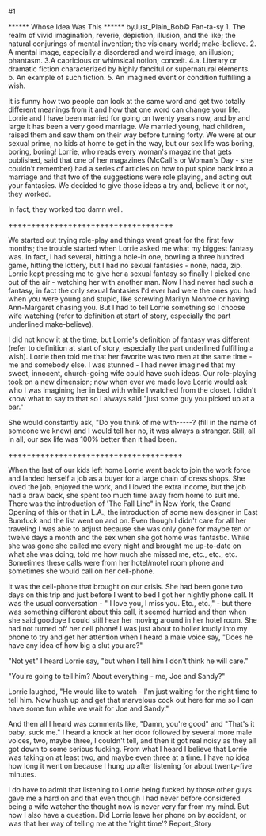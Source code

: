 #1 

 

 ****** Whose Idea Was This ****** byJust_Plain_Bob© Fan-ta-sy 1. The realm of vivid imagination, reverie, depiction, illusion, and the like; the natural conjurings of mental invention; the visionary world; make-believe. 2. A mental image, especially a disordered and weird image; an illusion; phantasm. 3.A capricious or whimsical notion; conceit. 4.a. Literary or dramatic fiction characterized by highly fanciful or supernatural elements. b. An example of such fiction. 5. An imagined event or condition fulfilling a wish. 

 It is funny how two people can look at the same word and get two totally different meanings from it and how that one word can change your life. Lorrie and I have been married for going on twenty years now, and by and large it has been a very good marriage. We married young, had children, raised them and saw them on their way before turning forty. We were at our sexual prime, no kids at home to get in the way, but our sex life was boring, boring, boring! Lorrie, who reads every woman's magazine that gets published, said that one of her magazines (McCall's or Woman's Day - she couldn't remember) had a series of articles on how to put spice back into a marriage and that two of the suggestions were role playing, and acting out your fantasies. We decided to give those ideas a try and, believe it or not, they worked. 

 In fact, they worked too damn well. 

 

 

 ++++++++++++++++++++++++++++++++++++ 

 We started out trying role-play and things went great for the first few months; the trouble started when Lorrie asked me what my biggest fantasy was. In fact, I had several, hitting a hole-in one, bowling a three hundred game, hitting the lottery, but I had no sexual fantasies - none, nada, zip. Lorrie kept pressing me to give her a sexual fantasy so finally I picked one out of the air - watching her with another man. Now I had never had such a fantasy, in fact the only sexual fantasies I'd ever had were the ones you had when you were young and stupid, like screwing Marilyn Monroe or having Ann-Margaret chasing you. But I had to tell Lorrie something so I choose wife watching (refer to definition at start of story, especially the part underlined make-believe). 

 I did not know it at the time, but Lorrie's definition of fantasy was different (refer to definition at start of story, especially the part underlined fulfilling a wish). Lorrie then told me that her favorite was two men at the same time - me and somebody else. I was stunned - I had never imagined that my sweet, innocent, church-going wife could have such ideas. Our role-playing took on a new dimension; now when ever we made love Lorrie would ask who I was imagining her in bed with while I watched from the closet. I didn't know what to say to that so I always said "just some guy you picked up at a bar." 

 She would constantly ask, "Do you think of me with-----? (fill in the name of someone we knew) and I would tell her no, it was always a stranger. Still, all in all, our sex life was 100% better than it had been. 

 ++++++++++++++++++++++++++++++++++++++ 

 When the last of our kids left home Lorrie went back to join the work force and landed herself a job as a buyer for a large chain of dress shops. She loved the job, enjoyed the work, and I loved the extra income, but the job had a draw back, she spent too much time away from home to suit me. There was the introduction of 'The Fall Line" in New York, the Grand Opening of this or that in L.A., the introduction of some new designer in East Bumfuck and the list went on and on. Even though I didn't care for all her traveling I was able to adjust because she was only gone for maybe ten or twelve days a month and the sex when she got home was fantastic. While she was gone she called me every night and brought me up-to-date on what she was doing, told me how much she missed me, etc., etc., etc. Sometimes these calls were from her hotel/motel room phone and sometimes she would call on her cell-phone. 

 It was the cell-phone that brought on our crisis. She had been gone two days on this trip and just before I went to bed I got her nightly phone call. It was the usual conversation - " I love you, I miss you. Etc., etc.," - but there was something different about this call, it seemed hurried and then when she said goodbye I could still hear her moving around in her hotel room. She had not turned off her cell phone! I was just about to holler loudly into my phone to try and get her attention when I heard a male voice say, "Does he have any idea of how big a slut you are?" 

 "Not yet" I heard Lorrie say, "but when I tell him I don't think he will care." 

 

 "You're going to tell him? About everything - me, Joe and Sandy?" 

 Lorrie laughed, "He would like to watch - I'm just waiting for the right time to tell him. Now hush up and get that marvelous cock out here for me so I can have some fun while we wait for Joe and Sandy." 

 And then all I heard was comments like, "Damn, you're good" and "That's it baby, suck me." I heard a knock at her door followed by several more male voices, two, maybe three, I couldn't tell, and then it got real noisy as they all got down to some serious fucking. From what I heard I believe that Lorrie was taking on at least two, and maybe even three at a time. I have no idea how long it went on because I hung up after listening for about twenty-five minutes. 

 I do have to admit that listening to Lorrie being fucked by those other guys gave me a hard on and that even though I had never before considered being a wife watcher the thought now is never very far from my mind. But now I also have a question. Did Lorrie leave her phone on by accident, or was that her way of telling me at the 'right time'? Report_Story 

